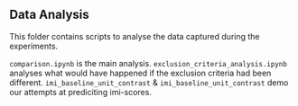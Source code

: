 
## Data Analysis
This folder contains scripts to analyse the data captured during the experiments.

`comparison.ipynb` is the main analysis.
`exclusion_criteria_analysis.ipynb` analyses what would have happened if the exclusion criteria had been different.
`imi_baseline_unit_contrast` & `imi_baseline_unit_contrast` demo our attempts at prediciting imi-scores.